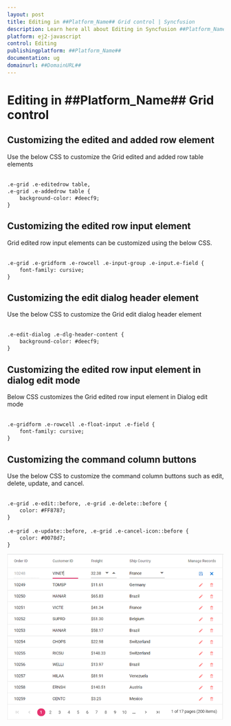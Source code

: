 ```yaml
---
layout: post
title: Editing in ##Platform_Name## Grid control | Syncfusion
description: Learn here all about Editing in Syncfusion ##Platform_Name## Grid control of Syncfusion Essential JS 2 and more.
platform: ej2-javascript
control: Editing 
publishingplatform: ##Platform_Name##
documentation: ug
domainurl: ##DomainURL##
---
```


# Editing in ##Platform_Name## Grid control

## Customizing the edited and added row element

Use the below CSS to customize the Grid edited and added row table elements

```

.e-grid .e-editedrow table,
.e-grid .e-addedrow table {
    background-color: #deecf9;
}

```

## Customizing the edited row input element

Grid edited row input elements can be customized using the below CSS.

```

.e-grid .e-gridform .e-rowcell .e-input-group .e-input.e-field {
    font-family: cursive;
}

```

## Customizing the edit dialog header element

Use the below CSS to customize the Grid edit dialog header element

```

.e-edit-dialog .e-dlg-header-content {
    background-color: #deecf9;
}

```

## Customizing the edited row input element in dialog edit mode

Below CSS customizes the Grid edited row input element in Dialog edit mode

```

.e-gridform .e-rowcell .e-float-input .e-field {
    font-family: cursive;
}

```

## Customizing the command column buttons

Use the below CSS to customize the command column buttons such as edit, delete, update, and cancel.

```

.e-grid .e-edit::before, .e-grid .e-delete::before {
    color: #FF8787;
}

.e-grid .e-update::before, .e-grid .e-cancel-icon::before {
    color: #0078d7;
}

```

![Customize command column button](../images/commandbutton.jpg)